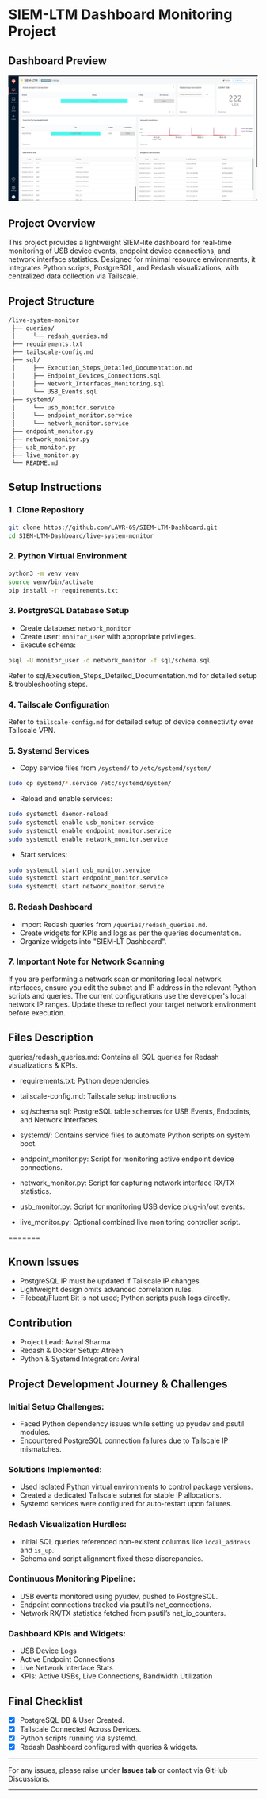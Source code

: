 # SIEM-LTM Dashboard Monitoring Project

##  Dashboard Preview

![SIEM-LT Dashboard Screenshot](SIEM-LTM-DASH-SCREENSHOT.png)


##  Project Overview

This project provides a lightweight SIEM-lite dashboard for real-time monitoring of USB device events, endpoint device connections, and network interface statistics. Designed for minimal resource environments, it integrates Python scripts, PostgreSQL, and Redash visualizations, with centralized data collection via Tailscale.

##  Project Structure

```
/live-system-monitor
 ├── queries/
 │     └── redash_queries.md
 ├── requirements.txt
 ├── tailscale-config.md
 ├── sql/
 │     ├── Execution_Steps_Detailed_Documentation.md
 │     ├── Endpoint_Devices_Connections.sql
 │     ├── Network_Interfaces_Monitoring.sql
 │     └── USB_Events.sql
 ├── systemd/
 │     └── usb_monitor.service
 │     └── endpoint_monitor.service
 │     └── network_monitor.service
 ├── endpoint_monitor.py
 ├── network_monitor.py
 ├── usb_monitor.py
 ├── live_monitor.py
 └── README.md
```

##  Setup Instructions

### 1. Clone Repository

```bash
git clone https://github.com/LAVR-69/SIEM-LTM-Dashboard.git
cd SIEM-LTM-Dashboard/live-system-monitor
```

### 2. Python Virtual Environment

```bash
python3 -m venv venv
source venv/bin/activate
pip install -r requirements.txt
```

### 3. PostgreSQL Database Setup

* Create database: `network_monitor`
* Create user: `monitor_user` with appropriate privileges.
* Execute schema:

```bash
psql -U monitor_user -d network_monitor -f sql/schema.sql
```
Refer to sql/Execution_Steps_Detailed_Documentation.md for detailed setup & troubleshooting steps.

### 4. Tailscale Configuration

Refer to `tailscale-config.md` for detailed setup of device connectivity over Tailscale VPN.

### 5. Systemd Services

* Copy service files from `/systemd/` to `/etc/systemd/system/`

```bash
sudo cp systemd/*.service /etc/systemd/system/
```

* Reload and enable services:

```bash
sudo systemctl daemon-reload
sudo systemctl enable usb_monitor.service
sudo systemctl enable endpoint_monitor.service
sudo systemctl enable network_monitor.service
```

* Start services:

```bash
sudo systemctl start usb_monitor.service
sudo systemctl start endpoint_monitor.service
sudo systemctl start network_monitor.service
```

### 6. Redash Dashboard

* Import Redash queries from `/queries/redash_queries.md`.
* Create widgets for KPIs and logs as per the queries documentation.
* Organize widgets into "SIEM-LT Dashboard".


### 7. Important Note for Network Scanning

If you are performing a network scan or monitoring local network interfaces, ensure you edit the subnet and IP address in the relevant Python scripts and queries. The current configurations use the developer's local network IP ranges. Update these to reflect your target network environment before execution.

##  Files Description

queries/redash_queries.md: Contains all SQL queries for Redash visualizations & KPIs.

* requirements.txt: Python dependencies.

* tailscale-config.md: Tailscale setup instructions.

* sql/schema.sql: PostgreSQL table schemas for USB Events, Endpoints, and Network Interfaces.

* systemd/: Contains service files to automate Python scripts on system boot.

* endpoint_monitor.py: Script for monitoring active endpoint device connections.

* network_monitor.py: Script for capturing network interface RX/TX statistics.

* usb_monitor.py: Script for monitoring USB device plug-in/out events.

* live_monitor.py: Optional combined live monitoring controller script.



=======

##  Known Issues

* PostgreSQL IP must be updated if Tailscale IP changes.
* Lightweight design omits advanced correlation rules.
* Filebeat/Fluent Bit is not used; Python scripts push logs directly.

##  Contribution

* Project Lead: Aviral Sharma
* Redash & Docker Setup: Afreen
* Python & Systemd Integration: Aviral

##  Project Development Journey & Challenges

### Initial Setup Challenges:

* Faced Python dependency issues while setting up pyudev and psutil modules.
* Encountered PostgreSQL connection failures due to Tailscale IP mismatches.

### Solutions Implemented:

* Used isolated Python virtual environments to control package versions.
* Created a dedicated Tailscale subnet for stable IP allocations.
* Systemd services were configured for auto-restart upon failures.

### Redash Visualization Hurdles:

* Initial SQL queries referenced non-existent columns like `local_address` and `is_up`.
* Schema and script alignment fixed these discrepancies.

### Continuous Monitoring Pipeline:

* USB events monitored using pyudev, pushed to PostgreSQL.
* Endpoint connections tracked via psutil’s net\_connections.
* Network RX/TX statistics fetched from psutil’s net\_io\_counters.

### Dashboard KPIs and Widgets:

* USB Device Logs
* Active Endpoint Connections
* Live Network Interface Stats
* KPIs: Active USBs, Live Connections, Bandwidth Utilization



##  Final Checklist

* [x] PostgreSQL DB & User Created.
* [x] Tailscale Connected Across Devices.
* [x] Python scripts running via systemd.
* [x] Redash Dashboard configured with queries & widgets.

---

For any issues, please raise under **Issues tab** or contact via GitHub Discussions.

---

